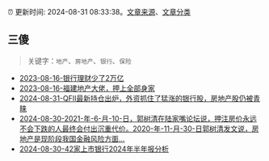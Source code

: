 :alarm_clock: 更新时间: 2024-08-31 08:33:38。[文章来源](/README.md)、[文章分类](/TAGS.md)

## 三傻


> 关键字：`地产`、`房地产`、`银行`、`保险`



- [2023-08-16-银行理财少了2万亿](https://www.aicaijing.com.cn/article/18565) 
- [2023-08-16-福建地产大佬，押上全部身家](https://www.aicaijing.com.cn/article/18567) 
- [2024-08-31-QFII最新持仓出炉，外资抓住了猛涨的银行股，房地产股仍被青睐](https://www.cls.cn/detail/1784675) 
- [2024-08-30-2021-年-6-月-10-日，郭树清在陆家嘴论坛说，押注房价永远不会下跌的人最终会付出沉重代价。2020-年-11-月-30-日郭树清发文说，房地产是现阶段我国金融风险方面...](https://xueqiu.com/3275560160/303120604) 
- [2024-08-30-42家上市银行2024年半年报分析](https://xueqiu.com/1653942733/303114563) 
